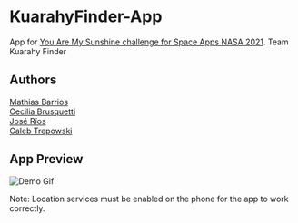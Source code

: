 # KuarahyFinder-App
App for [You Are My Sunshine challenge for Space Apps NASA 2021](https://2021.spaceappschallenge.org/challenges/statements/you-are-my-sunshine/details). Team Kuarahy Finder

## Authors
[Mathias Barrios](https://github.com/Rabiosp)<br>
[Cecilia Brusquetti](https://github.com/cecibrus)<br>
[José Ríos](https://github.com/guanarp)<br>
[Caleb Trepowski](https://github.com/calebtrepowski)

## App Preview
![Demo Gif](https://media.giphy.com/media/FqKFdqsmwPGVKyU7ee/giphy.gif)

Note: Location services must be enabled on the phone for the app to work correctly.
